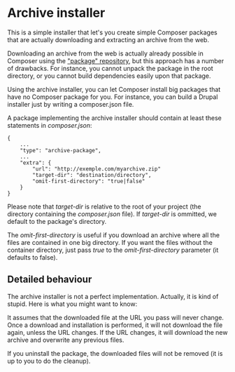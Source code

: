 Archive installer
=================

This is a simple installer that let's you create simple Composer packages that are actually downloading and extracting an archive from the web.

Downloading an archive from the web is actually already possible in Composer using the ["package" repository](http://getcomposer.org/doc/05-repositories.md#package-2), but this approach has a number of drawbacks. For instance, you cannot unpack the package in the root directory, or you cannot build dependencies easily upon that package.

Using the archive installer, you can let Composer install big packages that have no Composer package for you. For instance, you can build a Drupal installer just by writing a composer.json file.

A package implementing the archive installer should contain at least these statements in *composer.json*:


	{
		...
		"type": "archive-package",
		...
		"extra": {
			"url": "http://exemple.com/myarchive.zip"
			"target-dir": "destination/directory",
			"omit-first-directory": "true|false"
		}
	}
	
Please note that *target-dir* is relative to the root of your project (the directory containing the *composer.json* file).
If *target-dir* is ommitted, we default to the package's directory.


The *omit-first-directory* is useful if you download an archive where all the files are contained in one big directory. If you want the files without the container directory, just pass *true* to the *omit-first-directory* parameter (it defaults to false).

Detailed behaviour
------------------

The archive installer is not a perfect implementation. Actually, it is kind of stupid. Here is what you might want to know:

It assumes that the downloaded file at the URL you pass will never change. Once a download and installation is performed, it will not download the file again, unless the URL changes.
If the URL changes, it will download the new archive and overwrite any previous files.

If you uninstall the package, the downloaded files will not be removed (it is up to you to do the cleanup).